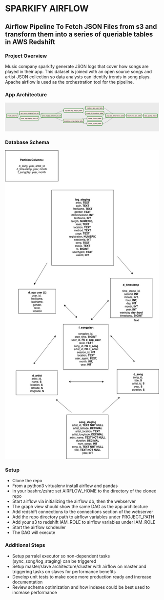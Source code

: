 # SPARKIFY AIRFLOW

## Airflow Pipeline To Fetch JSON Files from s3 and transform them into a series of queriable tables in AWS Redshift

### Project Overview

Music company sparkify generate JSON logs that cover how songs are played in their app. This dataset is joined with an open source songs and artist JSON collection so data analysts can identify trends in song plays. Apache airflow is used as the orchestration tool for the pipeline.

### App Architecture

![App Architecture Diagram](diagrams/airflow_uml.png)

### Database Schema 

![(Database Schema)](diagrams/spark_dimensions.jpg)

### Setup

* Clone the repo 
* From a python3 virtualenv install airflow and pandas
* In your bashrc/zshrc set AIRFLOW_HOME to the directory of the cloned repo 
* Start airflow via initializing the airflow db, then the webserver
* The graph view should show the same DAG as the app architecture
* Add redshift connections to the connections section of the webserver
* Add the repo directory path to airflow variables under PROJECT_PATH
* Add your s3 to redshift IAM_ROLE to airflow variables under IAM_ROLE
* Start the airflow schdeuler 
* The DAG will execute

### Additional Steps

* Setup parralel executor so non-dependent tasks (sync_song/log_staging) can be triggered
* Setup master/slave architecture/cluster with airflow on master and triggering tasks on slaves for performance benefits
* Develop unit tests to make code more production ready and increase documentation
* Review schema optimization and how indexes could be best used to increase performance 
